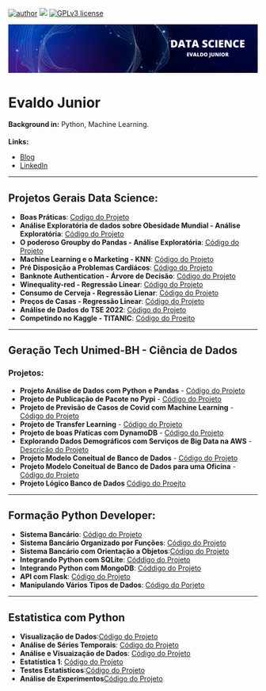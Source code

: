 
[![author](https://img.shields.io/badge/author-evaldojunior-red.svg)](https://www.linkedin.com/in/evaldo-junior-89094244/) [![](https://img.shields.io/badge/python-3.9+-blue.svg)](https://www.python.org/downloads/release/python-365/) [![GPLv3 license](https://img.shields.io/badge/License-GPLv3-blue.svg)](http://perso.crans.org/besson/LICENSE.html)

<p align="center">
  <img src="banner.png" >
</p>

# Evaldo Junior
<sub></sub>
**Background in:** Python, Machine Learning.

**Links:**
* [Blog](https://evaldoj.com)
* [LinkedIn](https://www.linkedin.com/in/evaldo-junior-89094244/)

---

## Projetos Gerais Data Science:


* **Boas Práticas**: [Codigo do Projeto](https://github.com/j2evaldo/Boas-Praticas)
* **Análise Exploratória de dados sobre Obesidade Mundial - Análise Exploratória**: [Código do Projeto](https://bit.ly/34PYVpE)
* **O poderoso Groupby do Pandas - Análise Exploratória**: [Código do Projeto](https://bit.ly/3sW91O8)
* **Machine Learning e o Marketing - KNN**: [Código do Projeto](https://bit.ly/3pghJFZ)
* **Pré Disposição a Problemas Cardiácos**: [Código do Projeto](https://github.com/j2evaldo/PREVISAO-DE-DOENCAS-CARDIACAS/blob/main/!hart.ipynb)
* **Banknote Authentication - Árvore de Decisão**: [Código do Projeto](https://github.com/j2evaldo/banknote_authentication/blob/main/banknote_authentication.ipynb)
* **Winequality-red - Regressão Linear**: [Código do Projeto](https://github.com/j2evaldo/winequality-red/blob/main/regressao_linear.ipynb)
* **Consumo de Cerveja - Regressão Lienar**: [Código do Projeto](https://github.com/j2evaldo/regressaolinear_consumo_cerveja/blob/main/Regress%E2%95%9Eo%20Linear.ipynb)
* **Preços de Casas - Regressão Linear**: [Código do Projeto](https://github.com/j2evaldo/regeressao_linear_preco_casas/blob/main/Regress%C3%A3o%20Linear.ipynb)
* **Análise de Dados do TSE 2022**: [Código do Projeto](https://github.com/j2evaldo/dados-do-TSE/blob/main/eleicoes.ipynb)
* **Competindo no Kaggle - TITANIC**: [Código do Proejto](https://github.com/j2evaldo/titanic)
---


## **Geração Tech Unimed-BH - Ciência de Dados**

### Projetos:


- **Projeto Análise de Dados com Python e Pandas** - [Código do Projeto](https://github.com/j2evaldo/dio/blob/main/EDA_DIO.ipynb)
- **Projeto de Publicação de Pacote no Pypi** - [Código do Projeto](https://github.com/j2evaldo/pacote)
- **Projeto de Previsão de Casos de Covid com Machine Learning** - [Código do Projeto](https://github.com/j2evaldo/covid_dio/blob/main/covid.ipynb)
- **Projeto de Transfer Learning** - [Código do Projeto](https://github.com/j2evaldo/transfer_learning/blob/main/transfer_learning.ipynb)
- **Projeto de boas Pŕaticas com DynamoDB** - [Código do Projeto](https://github.com/j2evaldo/dio-live-dynamodb)
- **Explorando Dados Demográficos com Serviços de Big Data na AWS** - [Descrição do Projeto](https://github.com/j2evaldo/dio-live-athena?organization=j2evaldo&organization=j2evaldo)
- **Projeto Modelo Coneitual de Banco de Dados** - [Código do Projeto](https://github.com/j2evaldo/dio-conceitual_db/blob/main/Modelo%20Conceitual.png)
- **Projeto Modelo Coneitual de Banco de Dados para uma Oficina** - [Código do Projeto](https://github.com/j2evaldo/dio_Construindo-um-Esquema-Conceitual-para-Banco-De-dados/blob/main/Oficina.png)
- **Projeto Lógico Banco de Dados** [Código do Proejto](https://github.com/j2evaldo/dio-projeto-logico/blob/main/bd.sql)


---

## Formação Python Developer:
- **Sistema Bancário**: [Código do Projeto](https://github.com/j2evaldo/SistemaBancario/blob/main/sistema_bancario.ipynb)
- **Sistema Bancário Organizado por Funções**: [Código do Projeto](https://github.com/j2evaldo/SistemaBancario/blob/main/sistema_bancario_funcoes.py)
- **Sistema Bancário com Orientação a Objetos**:[Código do Projeto](https://github.com/j2evaldo/SistemaBancario/blob/main/sistema_bancario_objetos.py)
- **Integrando Python com SQLite**: [Códdigo do Projeto](https://github.com/j2evaldo/Integracao_Python_com_Frameworks/blob/main/python_with_sqlite.py)
- **Integrando Python com MongoDB**: [Códdigo do Projeto](https://github.com/j2evaldo/Integracao_Python_com_Frameworks/blob/main/python_with_mongo.py)
- **API com Flask**: [Código do Projeto](https://github.com/j2evaldo/Integracao_Python_com_Frameworks/blob/main/API%20_with_Flask.ipynb)
- **Manipulando Vários Tipos de Dados**: [Código do Porjeto](https://github.com/j2evaldo/manipulandoDados/blob/main/entradas.ipynb)


---

## **Estatistica com Python**
- **Visualização de Dados**:[Código do Projeto](https://github.com/j2evaldo/visualizacao_matplotlib/blob/main/data_visalization.ipynb)
- **Análise de Séries Temporais**: [Código do Projeto](https://github.com/j2evaldo/serie_temporais/blob/main/series_temporais.ipynb)
- **Análise e Visuaização de Dados**: [Código do Projeto](https://github.com/j2evaldo/visualisacao_dados/blob/main/Introducao_data_science.ipynb)
- **Estatística 1**: [Código do Projeto](https://github.com/j2evaldo/estatistica1/blob/main/estatistica1.ipynb)
- **Testes Estatisticos**:[Código do Projeto](https://github.com/j2evaldo/testes_estatisticos/blob/main/testes_estatisticos.ipynb)
- **Análise de Experimentos**[Código do Projeto](https://github.com/j2evaldo/analise_de_experimentos/blob/main/Planejamento_experimentos_aula.ipynb)



